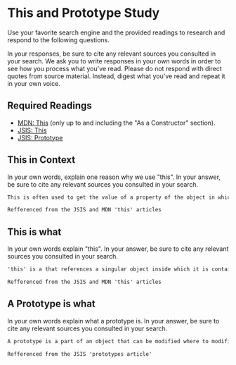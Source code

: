# This and Prototype Study

Use your favorite search engine and the provided readings to research and
respond to the following questions.

In your responses, be sure to cite any relevant sources you consulted in your
search. We ask you to write responses in your own words in order to see how you
process what you've read. Please do not respond with direct quotes from source
material. Instead, digest what you've read and repeat it in your own voice.

## Required Readings

-   [MDN: This](https://developer.mozilla.org/en-US/docs/Web/JavaScript/Reference/Operators/this)
(only up to and including the "As a Constructor" section).
-   [JSIS: This](http://javascriptissexy.com/understand-javascripts-this-with-clarity-and-master-it/)
-   [JSIS: Prototype](http://javascriptissexy.com/javascript-prototype-in-plain-detailed-language/)

## This in Context

In your own words, explain one reason why we use "this". In your answer, be
sure to cite any relevant sources you consulted in your search.

```md
This is often used to get the value of a property of the object in which it is contained.

Refferenced from the JSIS and MDN 'this' articles
```

## This is what

In your own words explain "this".  In your answer, be
sure to cite any relevant sources you consulted in your search.

```md
'this' is a that references a singular object inside which it is contained and is usually used in an method or function.

Refferenced from the JSIS and MDN 'this' articles
```

## A Prototype is what

In your own words explain what a prototype is.  In your answer, be
sure to cite any relevant sources you consulted in your search.

```md
A prototype is a part of an object that can be modified where to modifications only appear in new objects created as a duplicate of that origonal object.

Refferenced from the JSIS 'prototypes article'
```
